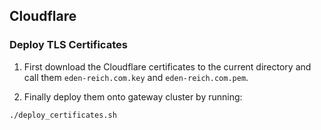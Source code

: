 ## Cloudflare

### Deploy TLS Certificates

1. First download the Cloudflare certificates to the current directory and call them `eden-reich.com.key` and `eden-reich.com.pem`.

2. Finally deploy them onto gateway cluster by running:
```sh
./deploy_certificates.sh
```
